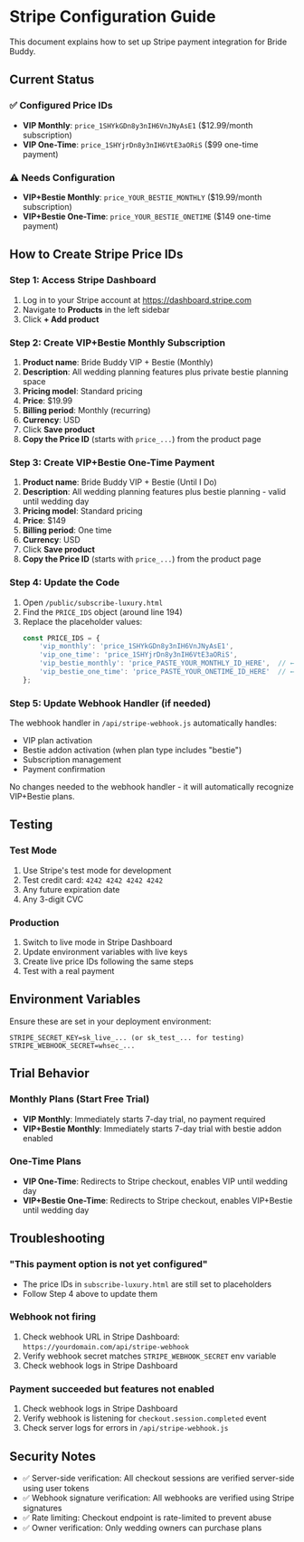 # Stripe Configuration Guide

This document explains how to set up Stripe payment integration for Bride Buddy.

## Current Status

### ✅ Configured Price IDs
- **VIP Monthly**: `price_1SHYkGDn8y3nIH6VnJNyAsE1` ($12.99/month subscription)
- **VIP One-Time**: `price_1SHYjrDn8y3nIH6VtE3aORiS` ($99 one-time payment)

### ⚠️ Needs Configuration
- **VIP+Bestie Monthly**: `price_YOUR_BESTIE_MONTHLY` ($19.99/month subscription)
- **VIP+Bestie One-Time**: `price_YOUR_BESTIE_ONETIME` ($149 one-time payment)

## How to Create Stripe Price IDs

### Step 1: Access Stripe Dashboard
1. Log in to your Stripe account at https://dashboard.stripe.com
2. Navigate to **Products** in the left sidebar
3. Click **+ Add product**

### Step 2: Create VIP+Bestie Monthly Subscription
1. **Product name**: Bride Buddy VIP + Bestie (Monthly)
2. **Description**: All wedding planning features plus private bestie planning space
3. **Pricing model**: Standard pricing
4. **Price**: $19.99
5. **Billing period**: Monthly (recurring)
6. **Currency**: USD
7. Click **Save product**
8. **Copy the Price ID** (starts with `price_...`) from the product page

### Step 3: Create VIP+Bestie One-Time Payment
1. **Product name**: Bride Buddy VIP + Bestie (Until I Do)
2. **Description**: All wedding planning features plus bestie planning - valid until wedding day
3. **Pricing model**: Standard pricing
4. **Price**: $149
5. **Billing period**: One time
6. **Currency**: USD
7. Click **Save product**
8. **Copy the Price ID** (starts with `price_...`) from the product page

### Step 4: Update the Code
1. Open `/public/subscribe-luxury.html`
2. Find the `PRICE_IDS` object (around line 194)
3. Replace the placeholder values:
   ```javascript
   const PRICE_IDS = {
       'vip_monthly': 'price_1SHYkGDn8y3nIH6VnJNyAsE1',
       'vip_one_time': 'price_1SHYjrDn8y3nIH6VtE3aORiS',
       'vip_bestie_monthly': 'price_PASTE_YOUR_MONTHLY_ID_HERE',  // ← Update this
       'vip_bestie_one_time': 'price_PASTE_YOUR_ONETIME_ID_HERE'  // ← Update this
   };
   ```

### Step 5: Update Webhook Handler (if needed)
The webhook handler in `/api/stripe-webhook.js` automatically handles:
- VIP plan activation
- Bestie addon activation (when plan type includes "bestie")
- Subscription management
- Payment confirmation

No changes needed to the webhook handler - it will automatically recognize VIP+Bestie plans.

## Testing

### Test Mode
1. Use Stripe's test mode for development
2. Test credit card: `4242 4242 4242 4242`
3. Any future expiration date
4. Any 3-digit CVC

### Production
1. Switch to live mode in Stripe Dashboard
2. Update environment variables with live keys
3. Create live price IDs following the same steps
4. Test with a real payment

## Environment Variables

Ensure these are set in your deployment environment:
```
STRIPE_SECRET_KEY=sk_live_... (or sk_test_... for testing)
STRIPE_WEBHOOK_SECRET=whsec_...
```

## Trial Behavior

### Monthly Plans (Start Free Trial)
- **VIP Monthly**: Immediately starts 7-day trial, no payment required
- **VIP+Bestie Monthly**: Immediately starts 7-day trial with bestie addon enabled

### One-Time Plans
- **VIP One-Time**: Redirects to Stripe checkout, enables VIP until wedding day
- **VIP+Bestie One-Time**: Redirects to Stripe checkout, enables VIP+Bestie until wedding day

## Troubleshooting

### "This payment option is not yet configured"
- The price IDs in `subscribe-luxury.html` are still set to placeholders
- Follow Step 4 above to update them

### Webhook not firing
1. Check webhook URL in Stripe Dashboard: `https://yourdomain.com/api/stripe-webhook`
2. Verify webhook secret matches `STRIPE_WEBHOOK_SECRET` env variable
3. Check webhook logs in Stripe Dashboard

### Payment succeeded but features not enabled
1. Check webhook logs in Stripe Dashboard
2. Verify webhook is listening for `checkout.session.completed` event
3. Check server logs for errors in `/api/stripe-webhook.js`

## Security Notes

- ✅ Server-side verification: All checkout sessions are verified server-side using user tokens
- ✅ Webhook signature verification: All webhooks are verified using Stripe signatures
- ✅ Rate limiting: Checkout endpoint is rate-limited to prevent abuse
- ✅ Owner verification: Only wedding owners can purchase plans
